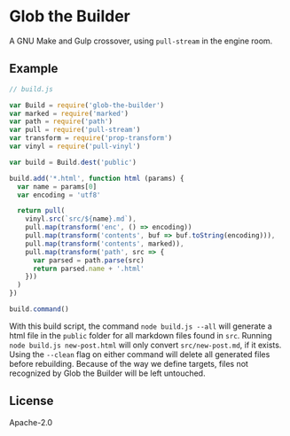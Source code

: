 # Glob the Builder

A GNU Make and Gulp crossover, using `pull-stream` in the engine room.

## Example

```js
// build.js

var Build = require('glob-the-builder')
var marked = require('marked')
var path = require('path')
var pull = require('pull-stream')
var transform = require('prop-transform')
var vinyl = require('pull-vinyl')

var build = Build.dest('public')

build.add('*.html', function html (params) {
  var name = params[0]
  var encoding = 'utf8'

  return pull(
    vinyl.src(`src/${name}.md`),
    pull.map(transform('enc', () => encoding))
    pull.map(transform('contents', buf => buf.toString(encoding))),
    pull.map(transform('contents', marked)),
    pull.map(transform('path', src => {
      var parsed = path.parse(src)
      return parsed.name + '.html'
    }))
  )
})

build.command()
```

With this build script, the command `node build.js --all` will generate a html file in the `public` folder for all markdown files found in `src`. Running `node build.js new-post.html` will only convert `src/new-post.md`, if it exists. Using the `--clean` flag on either command will delete all generated files before rebuilding. Because of the way we define targets, files not recognized by Glob the Builder will be left untouched.

## License

Apache-2.0

